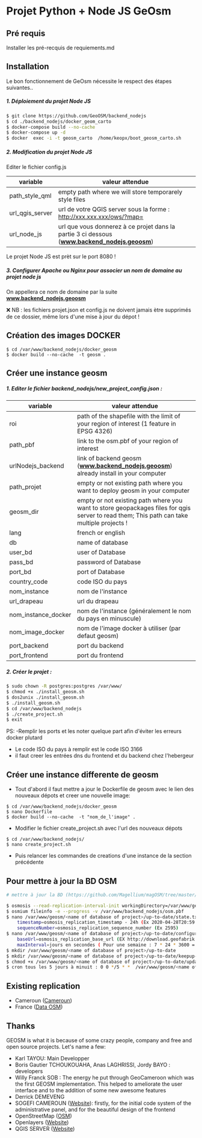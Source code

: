 # Projet Python + Node JS GeOsm

## Pré requis

Installer les pré-recquis de requiements.md

## Installation

Le bon fonctionnement de GeOsm nécessite le respect des étapes suivantes..

##### 1. Déploiement du projet Node JS

```sh
$ git clone https://github.com/GeoOSM/backend_nodejs
$ cd ./backend_nodejs/docker_geom_carto
$ docker-compose build --no-cache
$ docker-compose up -d
$ docker  exec -i -t geosm_carto  /home/keopx/boot_geosm_carto.sh
```
##### 2. Modification du projet Node JS

Editer le fichier config.js

| variable | valeur attendue |
| ------ | ------ |
| path_style_qml | empty path where we will store temporarely style files  |
| url_qgis_server | url de votre QGIS server sous la forme : http://xxx.xxx.xxx/ows/?map= |
| url_node_js | url que vous donnerez à ce projet dans la partie 3 ci dessous (**www.backend_nodejs.geoosm**)|

Le projet Node JS est prèt sur le port 8080 ! 

##### 3. Configurer Apache ou Nginx pour associer un nom de domaine au projet node js
On appellera ce nom de domaine par la suite **www.backend_nodejs.geoosm**

❌  NB : les fichiers projet.json et config.js ne doivent jamais ètre supprimés de ce dossier, même lors d'une mise à jour du dépot !

## Création des images DOCKER

```
$ cd /var/www/backend_nodejs/docker_geosm
$ docker build --no-cache  -t geosm .
```
## Créer une instance geosm

##### 1. Editer le fichier backend_nodejs/new_project_config.json :

| variable | valeur attendue |
| ------ | ------ |
| roi | path of the shapefile with the limit of your region of interest (1 feature in EPSG 4326) |
| path_pbf | link to the osm.pbf of your region of interest |
| urlNodejs_backend | link of backend geosm  (**www.backend_nodejs.geoosm**)  already install in your computer |
| path_projet | empty or not existing path where you want to deploy geosm in your computer |
| geosm_dir | empty or not existing path where you want to store geopackages files for qgis server to read them; This path can take multiple projects ! |
| lang | french or english |
| db | name of database |
| user_bd | user of Database |
| pass_bd | password of Database |
| port_bd | port of Database  |
| country_code | code ISO du pays |
| nom_instance | nom de l'instance |
| url_drapeau  | url du drapeau |
| nom_instance_docker | nom de l'instance (généralement le nom du pays en minuscule) |
| nom_image_docker | nom de l'image docker à utiliser (par defaut geosm)  |
| port_backend | port du backend |
| port_frontend | port du frontend |

##### 2. Créer le projet :

```sh
$ sudo chown -R postgres:postgres /var/www/
$ chmod +x ./install_geosm.sh
$ dos2unix ./install_geosm.sh
$ ./install_geosm.sh
$ cd /var/www/backend_nodejs
$ ./create_project.sh
$ exit

```
PS: -Remplir les ports et les noter quelque part afin d'éviter les erreurs docker plutard
- Le code ISO du pays à remplir est le code ISO 3166
- il faut creer les entrées dns du frontend et du backend chez l'hebergeur

## Créer une instance differente de geosm
- Tout d'abord il faut mettre a jour le Dockerfile de geosm avec le lien des nouveaux dépots et creer une nouvelle image:
```
$ cd /var/www/backend_nodejs/docker_geosm
$ nano Dockerfile
$ docker build --no-cache  -t "nom_de_l'image" .
```
- Modifier le fichier create_project.sh avec l'url des nouveaux dépots
```
$ cd /var/www/backend_nodejs/
$ nano create_project.sh
```

- Puis relancer les commandes de creations d'une instance de la section précédente

## Pour mettre à jour la BD OSM
```sh
# mettre à jour la BD (https://github.com/Magellium/magOSM/tree/master/database)

$ osmosis --read-replication-interval-init workingDirectory=/var/www/geosm/<name of database of project>/up-to-date
$ osmium fileinfo -e --progress -v /var/www/backend_nodejs/osm.pbf
$ nano /var/www/geosm/<name of database of project>/up-to-date/state.txt
    timestamp=osmosis_replication_timestamp - 24h (Ex 2020-04-28T20:59:03Z - 24h = 2020-04-27T20:59:03Z)
	sequenceNumber=osmosis_replication_sequence_number (Ex 2595)
$ nano /var/www/geosm/<name of database of project>/up-to-date/configuration.txt (le fichier existe déja normalement, il a été crée par la première commande avec osmosis)
    baseUrl=osmosis_replication_base_url (EX http://download.geofabrik.de/europe/france-updates)
    maxInterval=jours en secondes ( Pour une semaine : 7 * 24 * 3600 = 604800)
$ mkdir /var/www/geosm/<name of database of project>/up-to-date
$ mkdir /var/www/geosm/<name of database of project>/up-to-date/keepup-cron-logs/
$ chmod +x /var/www/geosm/<name of database of project>/up-to-date/update_osm_db.sh
$ cron tous les 5 jours à minuit : 0 0 */5 * *  /var/www/geosm/<name of database of project>/up-to-date/update_osm_db.sh > /var/www/geosm/france/up-to-date/keepup-cron-logs/keepup-cron.log 2>&1

```

## Existing replication 

* Cameroun ([Cameroun](https://cameroun.geo.sm/))
* France ([Data OSM](https://demo.openstreetmap.fr/))

## Thanks

GEOSM is what it is because of some crazy people, company and free and open source projects. Let's name a few:
*  Karl TAYOU: Main Developper
*  Boris Gautier TCHOUKOUAHA,  Anas LAGHRISSI, Jordy BAYO : developers
* Willy Franck SOB : The energy he put through GeoCameroon which was the first GEOSM implementation. This helped to ameliorate the user interface and to the addition of some new awesome features
* Derrick DEMEVENG
* SOGEFI CAMEROUN ([Website](http://sogefi.cm)): firstly, for the initial code system of the administrative panel, and for the beautiful design of the frontend
* OpenStreetMap ([OSM](http://osm.org))
* Openlayers ([Website](http://openlayers.com))
* QGIS SERVER ([Website](https://docs.qgis.org/3.4/en/docs/training_manual/qgis_server/index.html))


